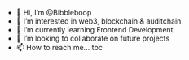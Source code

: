 - 👋 Hi, I’m @Bibbleboop
- 👀 I’m interested in web3, blockchain & auditchain
- 🌱 I’m currently learning Frontend Development
- 💞️ I’m looking to collaborate on future projects
- 📫 How to reach me... tbc

<!---
Bibbleboop/Bibbleboop is a ✨ special ✨ repository because its `README.md` (this file) appears on your GitHub profile.
You can click the Preview link to take a look at your changes.
--->
